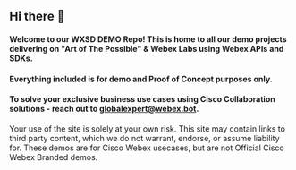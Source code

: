 ## Hi there 👋
 #### Welcome to our WXSD DEMO Repo! This is home to all our demo projects delivering on "Art of The Possible" & Webex Labs using Webex APIs and SDKs. 
 #### Everything included is for demo and Proof of Concept purposes only. 

#### To solve your exclusive business use cases using Cisco Collaboration solutions - reach out to globalexpert@webex.bot.

Your use of the site is solely at your own risk. This site may contain links to third party content, which we do not warrant, endorse, or assume liability for. These demos are for Cisco Webex usecases, but are not Official Cisco Webex Branded demos.
